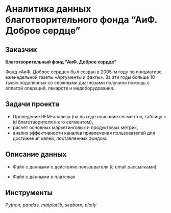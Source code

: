 
# Аналитика данных благотворительного фонда “АиФ. Доброе сердце”

## Заказчик

**Благотворительный фонд "АиФ. Доброе сердце"**

Фонд «АиФ. Доброе сердце» был создан в 2005-м году по инициативе еженедельной газеты «Аргументы и факты». 
За эти годы больше 10 тысяч подопечных со сложными диагнозами получили помощь с оплатой операций, лекарств и медоборудования. 


## Задачи проекта

- Проведение RFM-анализа (на выходе описание сегментов, таблицу с id благотворителя и его сегментом), 
- расчет основных маркетинговых и продуктовых метрик, 
- анализ эффективности каналов привлечения пользователей для достижения целей, поставленных фондом.


## Описание данных

- Файл с данными о действиях пользователя (с email рассылками)

- Файл с данными о платежах


## Инструменты

*Python, pandas, matplotlib, seaborn, plotly*

